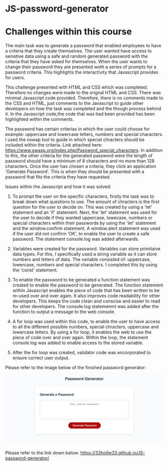 # JS-password-generator

# Challenges within this course

The main task was to generate a password that enabled employees to have a criteria that they create themselves. The user wanted have access to senistive data using a safe and random generated password with the criteria that they have asked for themselves. When the user wants to change their password they are presented woth a series of prompts for a password criteria. This highlights the interactivity that Javascript provides for users. 

This challenge presented with HTML and CSS which was completed. Therefore no changes were made to the orignal HTML and CSS. There was minimal Javascript code provided. Therefore, there is no comments made to the CSS and HTML, just comments to the Javascript to guide other developers on how the task was completed and the though process behind it. In the Javascript code,the code that was had been provided has been highlighted within the comments. 

The password has certain criterias in which the user could choose for example: uppercase and lowercase letters, numbers and special characters. I used the oswap tool to guide in which special chracters should be included within the criteria. Link attached here: https://www.owasp.org/index.php/Password_special_characters. In addition to this, the other criteria for the generated password were the length of password should have a minimum of 8 characters and no more than 128 characters. Once the user has chosen a criteria, they click an application 'Generate Password'. This is when they should be presented with a password that fits the criteria they have requested. 

Issues within the Javascript and how it was solved:
1. To prompt the user on the specific characters, firstly the task was to break down what questions to use. The amount of chracters is the first question for the user to decide on. This was created by using a 'let' statement and an 'if' statement. Next, the 'let' statement was used for the user to decide if they wanted uppercase, lowecase, numbers or special characters within their passwords by using the 'let' statement and the window.confirm statement. A window.alert statement was used if the user did not confirm 'OK', to enable the user to create a safe password. The statement console.log was added afterwards. 

2. Variables were created for the password. Variables can store primitaive data types. For this, I specifically used a string variable as it can store numbers and letters of data. The variable consisted of: uppercase, lowercase, numbers and special characters. I completed this by using the 'const' statement. 

3. To enable the password to be generated a function statement was created to enable the password to be generated. The function statement within Javascript enables the piece of code that has been written to be re-used over and over again. It also improves code readability for other developers. This keeps the code clean and conscise and easier to read for other developers. The console.log statememnt was added after the function to output a message to the web console. 

5. A for loop was used within this code, to enable the user to have access to all the different possible numbers, special chracters, uppercase and lowercase letters. By using a for loop, it enables the web to use the piece of code over and over again. Within the loop, the statement console.log was added to enable access to the stored variable.

6. After the for loop was created, validator code was encorporated to ensure correct user output. 

Please refer to the image below of the finished password generator:
![Screenshot of generator](/Develop/images/passwordgeneratorimage.png)

Please refer to the link down below:
https://33hollie33.github.io/JS-password-generator/








